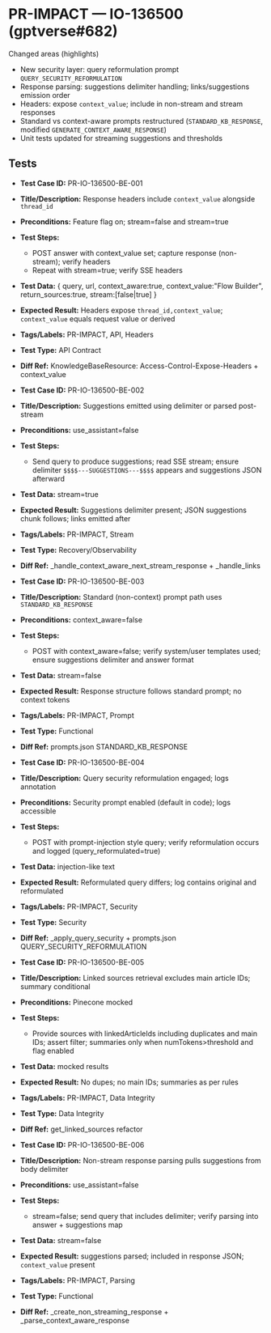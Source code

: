 # PR-IMPACT — IO-136500 (gptverse#682)

Changed areas (highlights)
- New security layer: query reformulation prompt `QUERY_SECURITY_REFORMULATION`
- Response parsing: suggestions delimiter handling; links/suggestions emission order
- Headers: expose `context_value`; include in non-stream and stream responses
- Standard vs context-aware prompts restructured (`STANDARD_KB_RESPONSE`, modified `GENERATE_CONTEXT_AWARE_RESPONSE`)
- Unit tests updated for streaming suggestions and thresholds

## Tests

- **Test Case ID:** PR-IO-136500-BE-001
- **Title/Description:** Response headers include `context_value` alongside `thread_id`
- **Preconditions:** Feature flag on; stream=false and stream=true
- **Test Steps:**
  - POST answer with context_value set; capture response (non-stream); verify headers
  - Repeat with stream=true; verify SSE headers
- **Test Data:** { query, url, context_aware:true, context_value:"Flow Builder", return_sources:true, stream:[false|true] }
- **Expected Result:** Headers expose `thread_id,context_value`; `context_value` equals request value or derived
- **Tags/Labels:** PR-IMPACT, API, Headers
- **Test Type:** API Contract
- **Diff Ref:** KnowledgeBaseResource: Access-Control-Expose-Headers + context_value

- **Test Case ID:** PR-IO-136500-BE-002
- **Title/Description:** Suggestions emitted using delimiter or parsed post-stream
- **Preconditions:** use_assistant=false
- **Test Steps:**
  - Send query to produce suggestions; read SSE stream; ensure delimiter `$$$$---SUGGESTIONS---$$$$` appears and suggestions JSON afterward
- **Test Data:** stream=true
- **Expected Result:** Suggestions delimiter present; JSON suggestions chunk follows; links emitted after
- **Tags/Labels:** PR-IMPACT, Stream
- **Test Type:** Recovery/Observability
- **Diff Ref:** _handle_context_aware_next_stream_response + _handle_links

- **Test Case ID:** PR-IO-136500-BE-003
- **Title/Description:** Standard (non-context) prompt path uses `STANDARD_KB_RESPONSE`
- **Preconditions:** context_aware=false
- **Test Steps:**
  - POST with context_aware=false; verify system/user templates used; ensure suggestions delimiter and answer format
- **Test Data:** stream=false
- **Expected Result:** Response structure follows standard prompt; no context tokens
- **Tags/Labels:** PR-IMPACT, Prompt
- **Test Type:** Functional
- **Diff Ref:** prompts.json STANDARD_KB_RESPONSE

- **Test Case ID:** PR-IO-136500-BE-004
- **Title/Description:** Query security reformulation engaged; logs annotation
- **Preconditions:** Security prompt enabled (default in code); logs accessible
- **Test Steps:**
  - POST with prompt-injection style query; verify reformulation occurs and logged (query_reformulated=true)
- **Test Data:** injection-like text
- **Expected Result:** Reformulated query differs; log contains original and reformulated
- **Tags/Labels:** PR-IMPACT, Security
- **Test Type:** Security
- **Diff Ref:** _apply_query_security + prompts.json QUERY_SECURITY_REFORMULATION

- **Test Case ID:** PR-IO-136500-BE-005
- **Title/Description:** Linked sources retrieval excludes main article IDs; summary conditional
- **Preconditions:** Pinecone mocked
- **Test Steps:**
  - Provide sources with linkedArticleIds including duplicates and main IDs; assert filter; summaries only when numTokens>threshold and flag enabled
- **Test Data:** mocked results
- **Expected Result:** No dupes; no main IDs; summaries as per rules
- **Tags/Labels:** PR-IMPACT, Data Integrity
- **Test Type:** Data Integrity
- **Diff Ref:** get_linked_sources refactor

- **Test Case ID:** PR-IO-136500-BE-006
- **Title/Description:** Non-stream response parsing pulls suggestions from body delimiter
- **Preconditions:** use_assistant=false
- **Test Steps:**
  - stream=false; send query that includes delimiter; verify parsing into answer + suggestions map
- **Test Data:** stream=false
- **Expected Result:** suggestions parsed; included in response JSON; `context_value` present
- **Tags/Labels:** PR-IMPACT, Parsing
- **Test Type:** Functional
- **Diff Ref:** _create_non_streaming_response + _parse_context_aware_response
